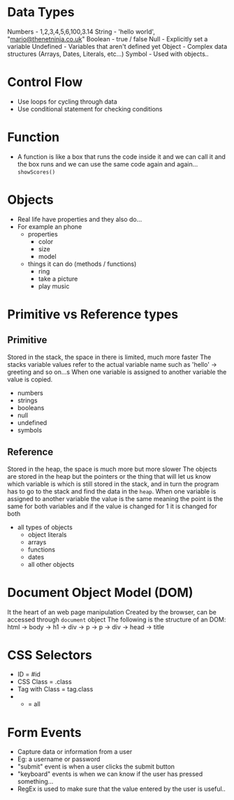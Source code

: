 # Data Types

Numbers - 1,2,3,4,5,6,100,3.14
String - 'hello world', "mario@thenetninja.co.uk"
Boolean - true / false
Null - Explicitly set a variable
Undefined - Variables that aren't defined yet
Object - Complex data structures (Arrays, Dates, Literals, etc...)
Symbol - Used with objects..

# Control Flow

- Use loops for cycling through data
- Use conditional statement for checking conditions

# Function

- A function is like a box that runs the code inside it and we can call it and the box runs and we can use the same code again and again... `showScores()`

# Objects

- Real life have properties and they also do...
- For example an phone
  - properties
    - color
    - size
    - model
  - things it can do (methods / functions)
    - ring
    - take a picture
    - play music

# Primitive vs Reference types

## Primitive

Stored in the stack, the space in there is limited, much more faster
The stacks variable values refer to the actual variable name such as 'hello' -> greeting and so on...s
When one variable is assigned to another variable the value is copied.

- numbers
- strings
- booleans
- null
- undefined
- symbols

## Reference

Stored in the heap, the space is much more but more slower
The objects are stored in the heap but the pointers or the thing that will let us know which variable is which is still stored in the stack, and in turn the program has to go to the stack and find the data in the `heap`.
When one variable is assigned to another variable the value is the same meaning the point is the same for both variables and if the value is changed for 1 it is changed for both

- all types of objects
  - object literals
  - arrays
  - functions
  - dates
  - all other objects

# Document Object Model (DOM)

It the heart of an web page manipulation
Created by the browser, can be accessed through `document` object
The following is the structure of an DOM:
html -> body -> h1
-> div
-> p
-> p
-> div
-> head -> title

# CSS Selectors

- ID = #id
- CSS Class = .class
- Tag with Class = tag.class
- - = all

# Form Events

- Capture data or information from a user
- Eg: a username or password
- "submit" event is when a user clicks the submit button
- "keyboard" events is when we can know if the user has pressed something...
- RegEx is used to make sure that the value entered by the user is useful..
